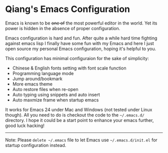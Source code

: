 # Qiang's Emacs Configuration

Emacs is known to be <del>one of</del> the most powerful editor in the world. Yet its power is hidden in the absence of proper configuration.

Emacs configuration is hard and fun. After quite a while hard time fighting against emacs lisp I finally have some fun with my Emacs and here I just open source my personal Emacs configuration, hoping it's helpful to you.

This configuration has minimal configuraion for the sake of simplicity:

- Chinese & English fonts setting with font scale function
- Programming language mode
- Jump around/bookmark
- More emacs theme
- Auto restore files when re-open
- Auto typing using snippets and auto insert
- Auto maxmize frame when startup emacs

It works for Emacs 24 under Mac and Windows (not tested under Linux though). All you need to do is checkout the code to the `~/.emacs.d/` directory. I hope it could be a start point to enhance your emacs further, good luck hacking!

-----
Note: Please `delete ~/.emacs` file to let Emacs use `~/.emacs.d/init.el` for startup configuration instead.

